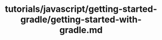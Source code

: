 ---
title: tutorials/javascript/getting-started-gradle/getting-started-with-gradle.md
showAuthorInfo: false
redirect_path: https://kotlinlang.orgdocs/tutorials/javascript/setting-up
---
